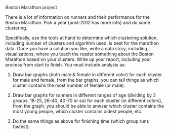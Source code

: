 Boston Marathon project

There is a lot of information on runners and their performance for the
Boston Marathon. Pick a year (post-2012 has more info) and do some
clustering.

Specifically, use the tools at hand to determine which clustering
solution, including number of clusters and algorithm used, is best for
the marathon data. Once you have a solution you like, write a data
story, including visualizations, where you teach the reader something
about the Boston Marathon based on your clusters. Write up your
report, including your process from start to finish. You must include
analysis as:

1. Draw bar graphs (both male & female in different color) for each
cluster for male and female, from the bar graphs, you can tell things
as which cluster contains the most number of female (or male).

2. Draw bar graphs for runners in different ranges of age (dividing by 3
groups: 18-25, 26-40, 40-70 or so) for each cluster (in different colors),
from the graph, you should be able to anwser which cluster contains
the most young people, which cluster contains oldest people, etc.

3. Do the same things as above for finishing time (which group runs
fastest).
